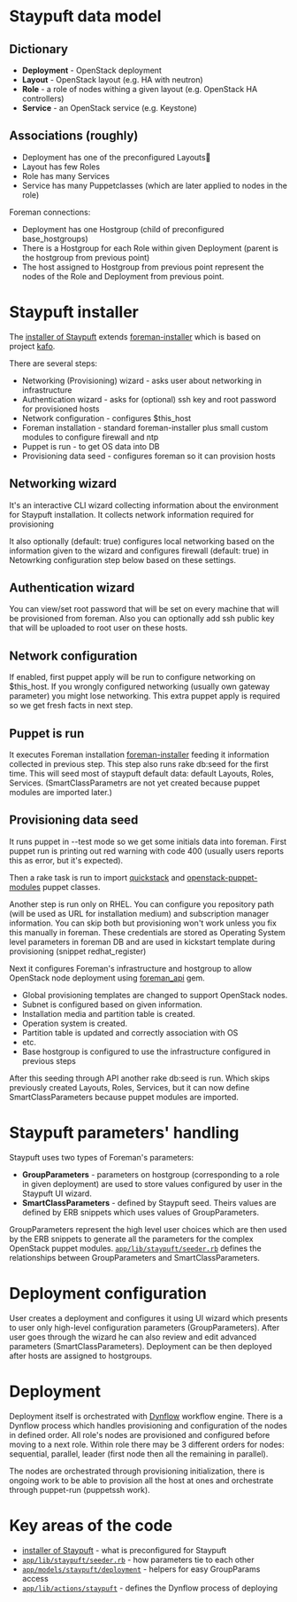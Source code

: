 # Staypuft data model

## Dictionary

-   **Deployment** - OpenStack deployment
-   **Layout** - OpenStack layout (e.g. HA with neutron)
-   **Role** - a role of nodes withing a given layout (e.g. OpenStack HA controllers)
-   **Service** - an OpenStack service (e.g. Keystone)

## Associations (roughly)

-   Deployment has one of the preconfigured Layouts
-   Layout has few Roles
-   Role has many Services
-   Service has many Puppetclasses (which are later applied to nodes in the role)

Foreman connections:

-   Deployment has one Hostgroup (child of preconfigured base_hostgroups)
-   There is a Hostgroup for each Role within given Deployment (parent is the hostgroup from previous point)
-   The host assigned to Hostgroup from previous point represent the nodes of the Role and Deployment from previous point.

# Staypuft installer

The [installer of Staypuft](https://github.com/theforeman/foreman-installer-staypuft) extends [foreman-installer](https://github.com/theforeman/foreman-installer) which is based on project [kafo](https://github.com/theforeman/kafo).

There are several steps:

-   Networking (Provisioning) wizard - asks user about networking in infrastructure
-   Authentication wizard - asks for (optional) ssh key and root password for provisioned hosts
-   Network configuration - configures $this_host 
-   Foreman installation - standard foreman-installer plus small custom modules to configure firewall and ntp
-   Puppet is run - to get OS data into DB
-   Provisioning data seed - configures foreman so it can provision hosts

## Networking wizard

It's an interactive CLI wizard collecting information about the environment for Staypuft installation. It collects network information required for provisioning

It also optionally (default: true) configures local networking based on the information given to the wizard and configures firewall (default: true) in Netowrking configuration step below based on these settings.

## Authentication wizard

You can view/set root password that will be set on every machine that will be provisioned from foreman. Also you can optionally add ssh public key that will be uploaded to root user on these hosts.

## Network configuration

If enabled, first puppet apply will be run to configure networking on $this_host. If you wrongly configured networking (usually own gateway parameter) you might lose networking. This extra puppet apply is required so we get fresh facts in next step.

## Puppet is run

It executes Foreman installation  [foreman-installer](https://github.com/theforeman/foreman-installer) feeding it information collected in previous step. This step also runs rake db:seed for the first time. This will seed most of staypuft default data: default Layouts,  Roles, Services. (SmartClassParametrs are not yet created because puppet modules are imported later.)

## Provisioning data seed

It runs puppet in --test mode so we get some initials data into foreman. First puppet run is printing out red warning with code 400 (usually users reports this as error, but it's expected). 

Then a rake task is run to import [quickstack](https://github.com/redhat-openstack/astapor/tree/master/puppet/modules) and [openstack-puppet-modules](https://github.com/redhat-openstack/openstack-puppet-modules) puppet classes.

Another step is run only on RHEL. You can configure you repository path (will be used as URL for installation medium) and subscription manager information. You can skip both but provisioning won't work unless you fix this manually in foreman. These credentials are stored as Operating System level parameters in foreman DB and are used in kickstart template during provisioning (snippet redhat_register)

Next it configures Foreman's infrastructure and hostgroup to allow OpenStack node deployment using [foreman_api](https://github.com/theforeman/foreman_api) gem. 

-   Global provisioning templates are changed to support OpenStack nodes.
-   Subnet is configured based on given information.
-   Installation media and partition table is created.
-   Operation system is created.
-   Partition table is updated and correctly association with OS
-   etc.
-   Base hostgroup is configured to use the infrastructure configured in previous steps

After this seeding through API another rake db:seed is run. Which skips previously created Layouts, Roles, Services, but it can now define SmartClassParameters because puppet modules are imported.

# Staypuft parameters' handling

Staypuft uses two types of Foreman's parameters:

-   **GroupParameters** - parameters on hostgroup (corresponding to a role in given deployment) are used to store values configured by user in the Staypuft UI wizard. 
-   **SmartClassParameters** - defined by Staypuft seed. Theirs values are defined by ERB snippets which uses values of GroupParameters. 

GroupParameters represent the high level user choices which are then used by the ERB snippets to generate all the parameters for the complex OpenStack puppet modules. [`app/lib/staypuft/seeder.rb`](https://github.com/theforeman/staypuft/blob/master/app/lib/staypuft/seeder.rb) defines the relationships between GroupParameters and SmartClassParameters.

# Deployment configuration

User creates a deployment and configures it using UI wizard which presents to user only high-level configuration parameters (GroupParameters). After user goes through the wizard he can also review and edit advanced parameters (SmartClassParameters). Deployment can be then deployed after hosts are assigned to hostgroups.

# Deployment

Deployment itself is orchestrated with [Dynflow](https://github.com/dynflow/dynflow) workflow engine. There is a Dynflow process which handles provisioning and configuration of the nodes in defined order. All role's nodes are provisioned and configured before moving to a next role. Within role there may be 3 different orders for nodes: sequential, parallel, leader (first node then all the remaining in parallel).

The nodes are orchestrated through provisioning initialization, there is ongoing work to be able to provision all the host at ones and orchestrate through puppet-run (puppetssh work).

# Key areas of the code

-   [installer of Staypuft](https://github.com/theforeman/foreman-installer-staypuft) - what is preconfigured for Staypuft
-   [`app/lib/staypuft/seeder.rb`](https://github.com/theforeman/staypuft/blob/master/app/lib/staypuft/seeder.rb) - how parameters tie to each other
-   [`app/models/staypuft/deployment`](https://github.com/theforeman/staypuft/tree/master/app/models/staypuft/deployment) - helpers for easy GroupParams access
-   [`app/lib/actions/staypuft`](https://github.com/theforeman/staypuft/tree/master/app/lib/actions/staypuft) - defines the Dynflow process of deploying